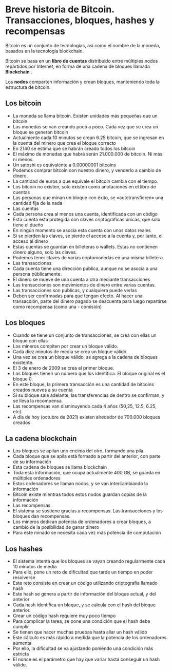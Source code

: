 

# Breve historia de Bitcoin. Transacciones, bloques, hashes y recompensas

Bitcoin es un conjunto de tecnologías, así como el nombre de la moneda, basados en la tecnología blockchain.

Bitcoin se basa en un **libro de cuentas** distribuido entre múltiples nodos repartidos por Internet, en forma de una cadena de bloques llamada **Blockchain** .

Los **nodos** comparten información y crean bloques, manteniendo toda la estructura de bitcoin.

##  Los bitcoin
- La moneda se llama bitcoin. Existen unidades más pequeñas que un bitcoin
- Las monedas se van creando poco a poco. Cada vez que se crea un bloque se generan bitcoin
- Actualmente cada 10 minutos se crean 6.25 bitcoin, que se ingresan en la cuenta del minero que crea el bloque correcto
- En 2140 se estima que se habrán creado todos los bitcoin
- El máximo de monedas que habrá serán 21.000.000 de bitcoin. Ni más ni menos.
- Un satoshi es equivalente a 0.00000001 bitcoins
- Podemos comprar bitcoin con nuestro dinero, y venderlo a cambio de dinero.
- La cantidad de euros a que equivale el bitcoin cambia con el tiempo.
- Los bitcoin no existen, solo existen como anotaciones en el libro de cuentas
- Las personas que minan un bloque con éxito, se «autotransfieren» una cantidad fija de la nada
- Las cuentas
- Cada persona crea al menos una cuenta, identificada con un código
- Esta cuenta está protegida con claves criptográficas únicas, que solo tiene el dueño
- En ningún momento se asocia esta cuenta con unos datos reales
- Si se pierden las claves, se pierde el acceso a la cuenta y, por tanto, el acceso al dinero
- Estas cuentas se guardan en billeteras o wallets. Estas no contienen dinero alguno, solo las claves.
- Podemos tener claves de varias criptomonedas en una misma billetera.
- Las transacciones
- Cada cuenta tiene una dirección pública, aunque no se asocia a una persona públicamente.
- El dinero se mueve de una cuenta a otra mediante transacciones
- Las transacciones son movimientos de dinero entre varias cuentas.
- Las transacciones son públicas, y cualquiera puede verlas
- Deben ser confirmadas para que tengan efecto.
Al hacer una transacción, parte del dinero pagado se descuenta para luego repartirse como recompensa (como una - comisión)
## Los bloques
- Cuando se tiene un conjunto de transacciones, se crea con ellas un bloque con ellas
- Los mineros compiten por crear un bloque válido.
- Cada diez minutos de media se crea un bloque válido
- Una vez se crea un bloque válido, se agrega a la cadena de bloques existente.
- El 3 de enero de 2009 se crea el primer bloque.
- Los bloques tienen un número que los identifica. El bloque original es el bloque 0.
- En este bloque, la primera transacción es una cantidad de bitcoins creados nuevos a su cuenta
- Si su bloque sale adelante, las transferencias de dentro se confirman, y se lleva la recompensa.
- Las recompensas van disminuyendo cada 4 años (50,25, 12.5, 6.25, etc).
- A día de hoy (octubre de 2021) existen alrededor de 700.000 bloques creados
##  La cadena blockchain
- Los bloques se apilan uno encima del otro, formando una pila.
- Cada bloque que se apila está formado a partir del anterior, con parte de su información
- Esta cadena de bloques se llama blockchain
- Toda esta información, que ocupa actualmente 400 GB, se guarda en múltiples ordenadores
- Estos ordenadores se llaman nodos, y se van intercambiando la información
- Bitcoin existe mientras todos estos nodos guardan copias de la información
- Las recompensas
- El sistema se sostiene gracias a recompensas. Las transacciones y los bloques dan recompensas.
- Los mineros dedican potencia de ordenadores a crear bloques, a cambio de la posibilidad de ganar dinero
- Para este minado se necesita cada vez más potencia de computación
##  Los hashes
- El sistema intenta que los bloques se vayan creando regularmente cada 10 minutos de media
- Para ello, pone un reto de dificultad que tarde un tiempo en poder resolverse
- Este reto consiste en crear un código utilizando criptografía llamado hash
- Este hash se genera a partir de información del bloque actual, y del anterior
- Cada hash identifica un bloque, y se calcula con el hash del bloque anterior.
- Crear un código hash requiere muy poco tiempo
- Para complicar la tarea, se pone una condición que el hash debe cumplir
- Se tienen que hacer muchas pruebas hasta allar un hash válido
- Este cálculo es más rápido a medida que la potencia de los ordenadores aumenta
- Por ello, la dificultad se va ajustando poniendo una condición más estricta
- El nonce es el parámetro que hay que variar hasta conseguir un hash válido.